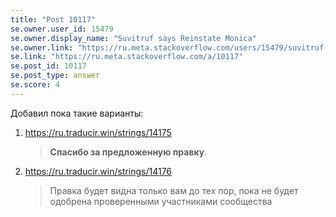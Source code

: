 ```yaml
---
title: "Post 10117"
se.owner.user_id: 15479
se.owner.display_name: "Suvitruf says Reinstate Monica"
se.owner.link: "https://ru.meta.stackoverflow.com/users/15479/suvitruf-says-reinstate-monica"
se.link: "https://ru.meta.stackoverflow.com/a/10117"
se.post_id: 10117
se.post_type: answer
se.score: 4
---
```

<p>Добавил пока такие варианты:</p>

<ol>
<li><p><a href="https://ru.traducir.win/strings/14175" rel="nofollow noreferrer">https://ru.traducir.win/strings/14175</a></p>

<blockquote>
  <p><strong>Спасибо за предложенную правку</strong>.</p>
</blockquote></li>
<li><p><a href="https://ru.traducir.win/strings/14176" rel="nofollow noreferrer">https://ru.traducir.win/strings/14176</a></p>

<blockquote>
  <p>Правка будет видна только вам до тех пор, пока не будет одобрена проверенными участниками сообщества</p>
</blockquote></li>
</ol>
